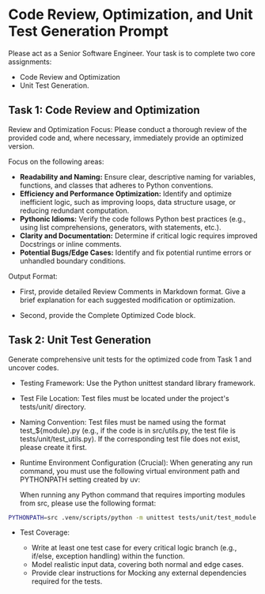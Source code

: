 # Code Review, Optimization, and Unit Test Generation Prompt

Please act as a Senior Software Engineer. Your task is to complete two core assignments: 

* Code Review and Optimization
* Unit Test Generation.

## Task 1: Code Review and Optimization

Review and Optimization Focus: Please conduct a thorough review of the provided code and, where necessary, immediately provide an optimized version.

Focus on the following areas:

* **Readability and Naming:** Ensure clear, descriptive naming for variables, functions, and classes that adheres to Python conventions.
* **Efficiency and Performance Optimization:** Identify and optimize inefficient logic, such as improving loops, data structure usage, or reducing redundant computation.
* **Pythonic Idioms:** Verify the code follows Python best practices (e.g., using list comprehensions, generators, with statements, etc.).
* **Clarity and Documentation:** Determine if critical logic requires improved Docstrings or inline comments.
* **Potential Bugs/Edge Cases:** Identify and fix potential runtime errors or unhandled boundary conditions.

Output Format:

* First, provide detailed Review Comments in Markdown format. Give a brief explanation for each suggested modification or optimization.

* Second, provide the Complete Optimized Code block.

## Task 2: Unit Test Generation

Generate comprehensive unit tests for the optimized code from Task 1 and uncover codes.

* Testing Framework: Use the Python unittest standard library framework.
* Test File Location: Test files must be located under the project's tests/unit/ directory.
* Naming Convention: Test files must be named using the format test_${module}.py (e.g., if the code is in src/utils.py, the test file is tests/unit/test_utils.py). If the corresponding test file does not exist, please create it first.
* Runtime Environment Configuration (Crucial): When generating any run command, you must use the following virtual environment path and PYTHONPATH setting created by uv:

    When running any Python command that requires importing modules from src, please use the following format:

```bash
PYTHONPATH=src .venv/scripts/python -m unittest tests/unit/test_module.py
```

* Test Coverage:

    * Write at least one test case for every critical logic branch (e.g., if/else, exception handling) within the function.
    * Model realistic input data, covering both normal and edge cases.
    * Provide clear instructions for Mocking any external dependencies required for the tests.
